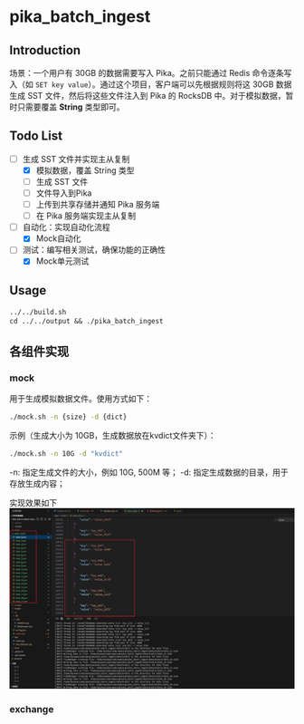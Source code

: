 # pika_batch_ingest

## Introduction
场景：一个用户有 30GB 的数据需要写入 Pika。之前只能通过 Redis 命令逐条写入（如 `SET key value`）。通过这个项目，客户端可以先根据规则将这 30GB 数据生成 SST 文件，然后将这些文件注入到 Pika 的 RocksDB 中。对于模拟数据，暂时只需要覆盖 **String** 类型即可。

## Todo List
- [ ] 生成 SST 文件并实现主从复制
  - [x] 模拟数据，覆盖 String 类型
  - [ ] 生成 SST 文件
  - [ ] 文件导入到Pika
  - [ ] 上传到共享存储并通知 Pika 服务端
  - [ ] 在 Pika 服务端实现主从复制
- [ ] 自动化：实现自动化流程
  - [x] Mock自动化
- [ ] 测试：编写相关测试，确保功能的正确性
  - [x] Mock单元测试

## Usage

```shell
../../build.sh
cd ../../output && ./pika_batch_ingest
```

## 各组件实现

### mock
用于生成模拟数据文件。使用方式如下：

```bash
./mock.sh -n {size} -d {dict}
```
示例（生成大小为 10GB，生成数据放在kvdict文件夹下）：
```bash
./mock.sh -n 10G -d "kvdict"
```
-n: 指定生成文件的大小，例如 10G, 500M 等；
-d: 指定生成数据的目录，用于存放生成内容；

实现效果如下
![alt text](images/mock.png)

### exchange
